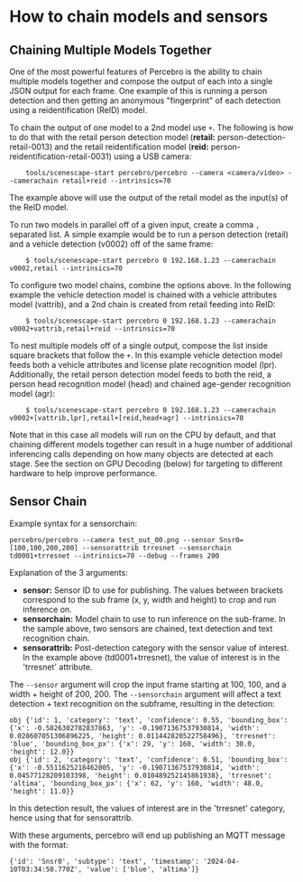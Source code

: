 
# How to chain models and sensors

## Chaining Multiple Models Together

One of the most powerful features of Percebro is the ability to chain multiple models together and compose the output of each into a single JSON output for each frame. One example of this is running a person detection and then getting an anonymous "fingerprint" of each detection using a reidentification (ReID) model.

To chain the output of one model to a 2nd model use `+`.  The following is how to do that with the retail person detection model (**retail:** person-detection-retail-0013) and the retail reidentification model (**reid:** person-reidentification-retail-0031) using a USB camera:

        tools/scenescape-start percebro/percebro --camera <camera/video> --camerachain retail+reid --intrinsics=70

The example above will use the output of the retail model as the input(s) of the ReID model.

To run two models in parallel off of a given input, create a comma `,` separated list. A simple example would be to run a person detection (retail) and a vehicle detection (v0002) off of the same frame:

        $ tools/scenescape-start percebro 0 192.168.1.23 --camerachain v0002,retail --intrinsics=70

To configure two model chains, combine the options above. In the following example the vehicle detection model is chained with a vehicle attributes model (vattrib), and a 2nd chain is created from retail feeding into ReID:

        $ tools/scenescape-start percebro 0 192.168.1.23 --camerachain v0002+vattrib,retail+reid --intrinsics=70

To nest multiple models off of a single output, compose the list inside square brackets that follow the `+`. In this example vehicle detection model feeds both a vehicle attributes and license plate recognition model (lpr).  Additionally, the retail person detection model feeds to both the reid, a person head recognition model (head) and chained age-gender recognition model (agr):

        $ tools/scenescape-start percebro 0 192.168.1.23 --camerachain v0002+[vattrib,lpr],retail+[reid,head+agr] --intrinsics=70

Note that in this case all models will run on the CPU by default, and that chaining different models together can result in a huge number of additional inferencing calls depending on how many objects are detected at each stage. See the section on GPU Decoding (below) for targeting to different hardware to help improve performance.


## Sensor Chain

Example syntax for a sensorchain:

    percebro/percebro --camera test_out_00.png --sensor Snsr0=[100,100,200,200] --sensorattrib trresnet --sensorchain td0001+trresnet --intrinsics=70 --debug --frames 200

Explanation of the 3 arguments:
- **sensor:** Sensor ID to use for publishing. The values between brackets correspond to the sub frame (x, y, width and height) to crop and run inference on.
- **sensorchain:** Model chain to use to run inference on the sub-frame. In the sample above, two sensors are chained, text detection and text recognition chain.
- **sensorattrib:** Post-detection category with the sensor value of interest. In the example above (td0001+trresnet), the value of interest is in the 'trresnet' attribute.

The `--sensor` argument will crop the input frame starting at 100, 100, and a width + height of 200, 200.
The `--sensorchain` argument will affect a text detection + text recognition on the subframe, resulting in the detection:

    obj {'id': 1, 'category': 'text', 'confidence': 0.55, 'bounding_box': {'x': -0.5826302782837863, 'y': -0.19071367537930814, 'width': 0.028607051306896225, 'height': 0.011442820522758496}, 'trresnet': 'blue', 'bounding_box_px': {'x': 29, 'y': 160, 'width': 30.0, 'height': 12.0}}
    obj {'id': 2, 'category': 'text', 'confidence': 0.51, 'bounding_box': {'x': -0.5511625218462005, 'y': -0.19071367537930814, 'width': 0.04577128209103398, 'height': 0.010489252145861938}, 'trresnet': 'altima', 'bounding_box_px': {'x': 62, 'y': 160, 'width': 48.0, 'height': 11.0}}

In this detection result, the values of interest are in the 'trresnet' category, hence using that for sensorattrib.

With these arguments, percebro will end up publishing an MQTT message with the format:

    {'id': 'Snsr0', 'subtype': 'text', 'timestamp': '2024-04-10T03:34:50.770Z', 'value': ['blue', 'altima']}

